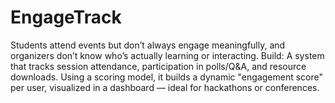 # EngageTrack
Students attend events but don’t always engage meaningfully, and organizers don’t know who’s actually learning or interacting. Build: A system that tracks session attendance, participation in polls/Q&A, and resource downloads. Using a scoring model, it builds a dynamic "engagement score" per user, visualized in a dashboard — ideal for hackathons or conferences.  
